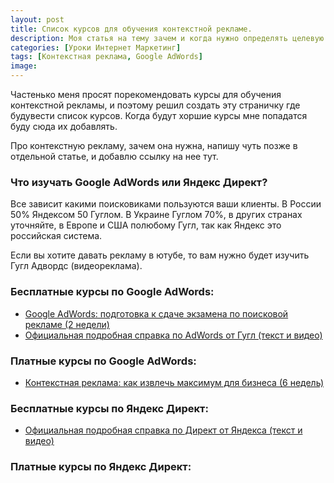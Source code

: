 ```yaml
---
layout: post
title: Cписок курсов для обучения контекстной рекламе.
description: Моя статья на тему зачем и когда нужно определять целевую аудиторию.
categories: [Уроки Интернет Маркетинг]
tags: [Контекстная реклама, Google AdWords]
image:
---
```


Частенько меня просят порекомендовать курсы для обучения контекстной рекламы, и поэтому решил создать эту страничку где будувести список курсов. Когда будут хоршие курсы мне попадатся буду сюда их добавлять.

Про контекстную рекламу, зачем она нужна, напишу чуть позже в отдельной статье, и добавлю ссылку на нее тут.

<h3>Что изучать Google AdWords или Яндекс Директ?</h3>

Все зависит какими поисковиками пользуются ваши клиенты. В России 50% Яндексом 50 Гуглом. В Украине Гуглом 70%, в других странах уточняйте, в Европе и США полюбому Гугл, так как Яндекс это российская система.

Если вы хотите давать рекламу в ютубе, то вам нужно будет изучить Гугл Адвордс  (видеореклама).



<h3>Бесплатные курсы по Google AdWords:</h3>
<ul>
  <li><a href="http://netology.ru/programs/google-words?pid=up5293644" rel="nofollow" target="_blank" class="hvr-wobble-vertical">Google AdWords: подготовка к сдаче экзамена по поисковой рекламе (2 недели)</a></li>
    <li><a href="https://support.google.com/adwords/" rel="nofollow" target="_blank" class="hvr-wobble-vertical">Официальная подробная справка по AdWords от Гугл (текст и видео)</a></li>
</ul>

<h3>Платные курсы по Google AdWords:</h3>
<ul>
  <li><a href="http://netology.ru/programs/context-target?pid=up5293644" rel="nofollow" target="_blank" class="hvr-wobble-vertical">Контекстная реклама: как извлечь максимум для бизнеса (6 недель)</a></li>
</ul>

<h3>Бесплатные курсы по Яндекс Директ:</h3>
<ul>
  <li><a href="https://yandex.ru/support/direct/" rel="nofollow" target="_blank" class="hvr-wobble-vertical">Официальная подробная справка по Директ от Яндекса (текст и видео)</a></li>
</ul>

<h3>Платные курсы по Яндекс Директ:</h3>
